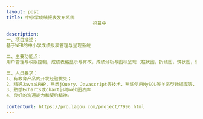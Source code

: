 ```yaml
---                
layout: post       
title: 中小学成绩报表发布系统
                                招募中
           
description: 
一、项目描述：
基于WEB的中小学成绩报表管理与呈现系统

二、主要功能点：
用户管理与权限控制，成绩表格显示与修改，成绩分析与图标呈现（柱状图，折线图，饼状图，雷达图等）

三、人员要求：
1、有教育产品的开发经验优先；
2、精通Java或PHP，熟悉jQuery、Javascript等技术，熟练使用MySQL等关系型数据库等，熟悉RBAC权限模型；
3、熟悉Echarts或chartjs等web图表库
4、良好的沟通能力和契约精神。
     
contenturl: https://pro.lagou.com/project/7996.html      
---                 
```

